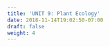 ```yaml
---
title: 'UNIT 9: Plant Ecology'
date: 2018-11-14T19:02:50-07:00
draft: false
weight: 4
---
```
















